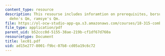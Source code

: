 ```yaml
---
content_type: resource
description: This resourse includes inforamtion on prerequisites, borsuk conjecture,
  dehn's Qm, ramsye's Qm.
file: https://ol-ocw-studio-app-qa.s3.amazonaws.com/courses/18-315-combinatorial-theory-introduction-to-graph-theory-extremal-and-enumerative-combinatorics-spring-2005/ad15e2778001f9bc07b8cd05a19c6c72_lec01.pdf
file_type: application/pdf
parent_uid: b52ccc0d-5155-38ae-219b-cf1df67d760a
resourcetype: Document
title: lec01.pdf
uid: ad15e277-8001-f9bc-07b8-cd05a19c6c72
---
```

